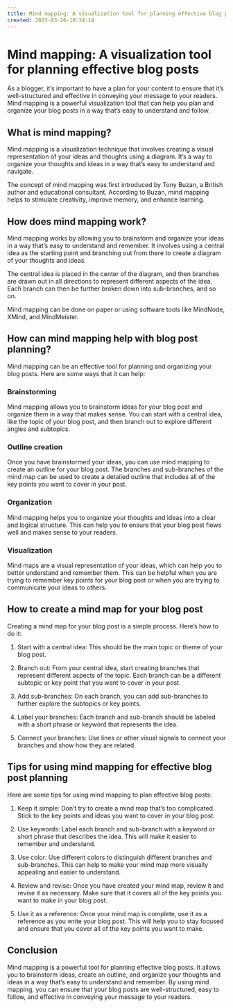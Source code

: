 ```yaml
---
title: Mind mapping: A visualization tool for planning effective blog posts46
created: 2023-03-26-10:34:14
---
```


# Mind mapping: A visualization tool for planning effective blog posts

As a blogger, it’s important to have a plan for your content to ensure that it’s well-structured and effective in conveying your message to your readers. Mind mapping is a powerful visualization tool that can help you plan and organize your blog posts in a way that’s easy to understand and follow.

## What is mind mapping?

Mind mapping is a visualization technique that involves creating a visual representation of your ideas and thoughts using a diagram. It’s a way to organize your thoughts and ideas in a way that’s easy to understand and navigate.

The concept of mind mapping was first introduced by Tony Buzan, a British author and educational consultant. According to Buzan, mind mapping helps to stimulate creativity, improve memory, and enhance learning.

## How does mind mapping work?

Mind mapping works by allowing you to brainstorm and organize your ideas in a way that’s easy to understand and remember. It involves using a central idea as the starting point and branching out from there to create a diagram of your thoughts and ideas.

The central idea is placed in the center of the diagram, and then branches are drawn out in all directions to represent different aspects of the idea. Each branch can then be further broken down into sub-branches, and so on.

Mind mapping can be done on paper or using software tools like MindNode, XMind, and MindMeister.

## How can mind mapping help with blog post planning?

Mind mapping can be an effective tool for planning and organizing your blog posts. Here are some ways that it can help:

### Brainstorming

Mind mapping allows you to brainstorm ideas for your blog post and organize them in a way that makes sense. You can start with a central idea, like the topic of your blog post, and then branch out to explore different angles and subtopics.

### Outline creation

Once you have brainstormed your ideas, you can use mind mapping to create an outline for your blog post. The branches and sub-branches of the mind map can be used to create a detailed outline that includes all of the key points you want to cover in your post.

### Organization

Mind mapping helps you to organize your thoughts and ideas into a clear and logical structure. This can help you to ensure that your blog post flows well and makes sense to your readers.

### Visualization

Mind maps are a visual representation of your ideas, which can help you to better understand and remember them. This can be helpful when you are trying to remember key points for your blog post or when you are trying to communicate your ideas to others.

## How to create a mind map for your blog post

Creating a mind map for your blog post is a simple process. Here’s how to do it:

1. Start with a central idea: This should be the main topic or theme of your blog post.

2. Branch out: From your central idea, start creating branches that represent different aspects of the topic. Each branch can be a different subtopic or key point that you want to cover in your post.

3. Add sub-branches: On each branch, you can add sub-branches to further explore the subtopics or key points.

4. Label your branches: Each branch and sub-branch should be labeled with a short phrase or keyword that represents the idea.

5. Connect your branches: Use lines or other visual signals to connect your branches and show how they are related.

## Tips for using mind mapping for effective blog post planning

Here are some tips for using mind mapping to plan effective blog posts:

1. Keep it simple: Don’t try to create a mind map that’s too complicated. Stick to the key points and ideas you want to cover in your blog post.

2. Use keywords: Label each branch and sub-branch with a keyword or short phrase that describes the idea. This will make it easier to remember and understand.

3. Use color: Use different colors to distinguish different branches and sub-branches. This can help to make your mind map more visually appealing and easier to understand.

4. Review and revise: Once you have created your mind map, review it and revise it as necessary. Make sure that it covers all of the key points you want to make in your blog post.

5. Use it as a reference: Once your mind map is complete, use it as a reference as you write your blog post. This will help you to stay focused and ensure that you cover all of the key points you want to make.

## Conclusion

Mind mapping is a powerful tool for planning effective blog posts. It allows you to brainstorm ideas, create an outline, and organize your thoughts and ideas in a way that’s easy to understand and remember. By using mind mapping, you can ensure that your blog posts are well-structured, easy to follow, and effective in conveying your message to your readers.
